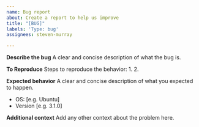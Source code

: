 ```yaml
---
name: Bug report
about: Create a report to help us improve
title: "[BUG]"
labels: 'Type: bug'
assignees: steven-murray

---
```


**Describe the bug**
A clear and concise description of what the bug is.

**To Reproduce**
Steps to reproduce the behavior:
1. 
2.

**Expected behavior**
A clear and concise description of what you expected to happen.

 - OS: [e.g. Ubuntu]
 - Version [e.g. 3.1.0]

**Additional context**
Add any other context about the problem here.
